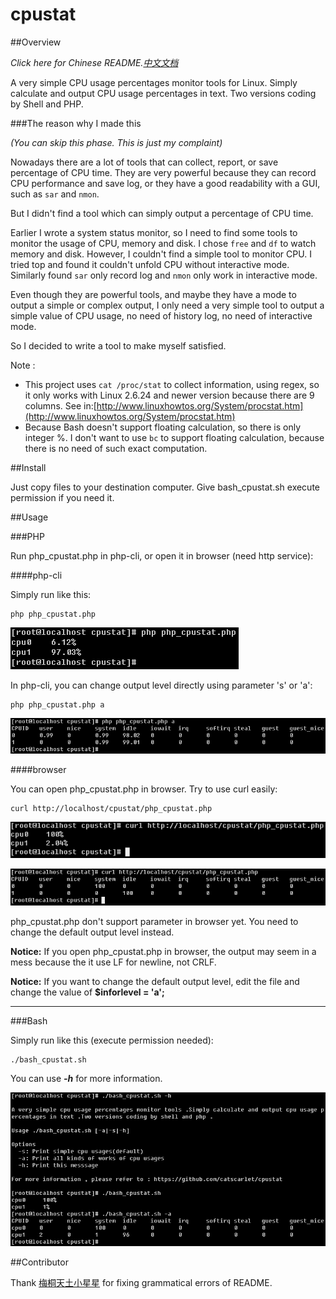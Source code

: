 # cpustat
##Overview

_Click here for Chinese README.[中文文档](https://github.com/catscarlet/cpustat/blob/master/README_zh-cn.md)_

A very simple CPU usage percentages monitor tools for Linux. Simply calculate and output CPU usage percentages in text. Two versions coding by Shell and PHP.

###The reason why I made this

_(You can skip this phase. This is just my complaint)_

Nowadays there are a lot of tools that can collect, report, or save percentage of CPU time. They are very powerful because they can record CPU performance and save log, or they have a good readability with a GUI, such as `sar` and `nmon`.

But I didn't find a tool which can simply output a percentage of CPU time.

Earlier I wrote a system status monitor, so I need to find some tools to monitor the usage of CPU, memory and disk. I chose `free` and `df` to watch memory and disk. However, I couldn't find a simple tool to monitor CPU. I tried top and found it couldn't unfold CPU without interactive mode. Similarly found `sar` only record log and `nmon` only work in interactive mode.

Even though they are powerful tools, and maybe they have a mode to output a simple or complex output, I only need a very simple tool to output a simple value of CPU usage, no need of history log, no need of interactive mode.

So I decided to write a tool to make myself satisfied.

Note :
- This project uses `cat /proc/stat` to collect information, using regex, so it only works with Linux 2.6.24 and newer version because there are 9 columns. See in:[http://www.linuxhowtos.org/System/procstat.htm](http://www.linuxhowtos.org/System/procstat.htm)
- Because Bash doesn't support floating calculation, so there is only integer %. I don't want to use `bc` to support floating calculation, because there is no need of such exact computation.

##Install

Just copy files to your destination computer. Give bash_cpustat.sh execute permission if you need it.

##Usage

###PHP

Run php_cpustat.php in php-cli, or open it in browser (need http service):

####php-cli

Simply run like this:

```
php php_cpustat.php
```

![php php_cpustat.php level=s](https://raw.githubusercontent.com/catscarlet/cpustat/master/snapshot/php_cpustat_s.png)

In php-cli, you can change output level directly using parameter 's' or 'a':

```
php php_cpustat.php a
```

![php php_cpustat.php level=-a](https://raw.githubusercontent.com/catscarlet/cpustat/master/snapshot/php_cpustat_a_a.png)

####browser

You can open php_cpustat.php in browser. Try to use curl easily:

```
curl http://localhost/cpustat/php_cpustat.php
```

![curl php_cpustat.php level=s](https://raw.githubusercontent.com/catscarlet/cpustat/master/snapshot/php_cpustat_s_curl.png)

![curl php_cpustat.php level=a](https://raw.githubusercontent.com/catscarlet/cpustat/master/snapshot/php_cpustat_a_curl.png)

php_cpustat.php don't support parameter in browser yet. You need to change the default output level instead.

**Notice:** If you open php_cpustat.php in browser, the output may seem in a mess because the it use LF for newline, not CRLF.

**Notice:** If you want to change the default output level, edit the file and change the value of **$inforlevel = 'a';**

--------------------------------------------------------------------------------

###Bash

Simply run like this (execute permission needed):

```
./bash_cpustat.sh
```

You can use **_-h_** for more information.

![bash_cpustat.sh](https://raw.githubusercontent.com/catscarlet/cpustat/master/snapshot/bash_cpustat.png)

##Contributor

Thank [梅桐天土小星星](http://weibo.com/p/1005051861229632) for fixing grammatical errors of README.
